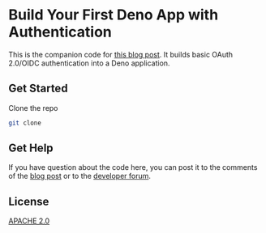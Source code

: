 # Build Your First Deno App with Authentication

This is the companion code for [this blog post](https://developer.okta.com/blog/2020/09/14/deno-with-auth). It builds basic OAuth 2.0/OIDC authentication into a Deno application.

## Get Started

Clone the repo

```sh
git clone 
```

## Get Help

If you have question about the code here, you can post it to the comments of the [blog post](https://developer.okta.com/blog/2020/09/14/deno-with-auth) or to the [developer forum](https://devforum.okta.com).

## License

[APACHE 2.0](LICENSE)
